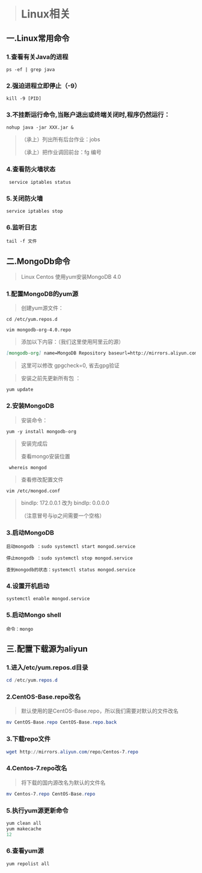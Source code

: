 > # **Linux相关**

## 一.**Linux常用命令**

### 1.查看有关Java的进程

```shell
ps -ef | grep java
```

### 2.强迫进程立即停止（-9）

```shell
kill -9 [PID]
```

### 3.不挂断运行命令,当账户退出或终端关闭时,程序仍然运行：

```shell
nohup java -jar XXX.jar &
```

> （承上）列出所有后台作业：jobs
>
> （承上）把作业调回前台：fg 编号
>

### 4.查看防火墙状态

```shell
 service iptables status
```

### 5.关闭防火墙 

```shell
service iptables stop
```

### 6.监听日志

```shell
tail -f 文件
```

## 二.MongoDb命令

> Linux Centos 使用yum安装MongoDB 4.0
>

### **1.配置MongoDB的yum源**

> 创建yum源文件：
>

```shell
cd /etc/yum.repos.d 

vim mongodb-org-4.0.repo 
```

> 添加以下内容：（我们这里使用阿里云的源）
>

```markdown
[mongodb-org] name=MongoDB Repository baseurl=http://mirrors.aliyun.com/mongodb/yum/redhat/7Server/mongodb-org/4.0/x86_64/ gpgcheck=0 enabled=1
```

> 这里可以修改 gpgcheck=0, 省去gpg验证
>

> 安装之前先更新所有包 ：
>

```shell
yum update
```

### **2.安装MongoDB**

> 安装命令：
>

```shell
yum -y install mongodb-org
```

> 安装完成后
>
> 查看mongo安装位置

```shell
 whereis mongod
```

> 查看修改配置文件  

```shell
vim /etc/mongod.conf
```

>  bindIp: 172.0.0.1 改为 bindIp: 0.0.0.0
>
> （注意冒号与ip之间需要一个空格）
>

### **3.启动MongoDB** 

```shell
启动mongodb ：sudo systemctl start mongod.service

停止mongodb ：sudo systemctl stop mongod.service

查到mongodb的状态：systemctl status mongod.service
```

### **4.设置开机启动**

```shell
systemctl enable mongod.service
```

### **5.启动Mongo shell**

```shell
命令：mongo 
```

## 三.配置下载源为aliyun

### 1.进入/etc/yum.repos.d目录

```powershell
cd /etc/yum.repos.d
```

### 2.CentOS-Base.repo改名

> 默认使用的是CentOS-Base.repo，所以我们需要对默认的文件改名

```powershell
mv CentOS-Base.repo CentOS-Base.repo.back
```

### 3.下载repo文件

```powershell
wget http://mirrors.aliyun.com/repo/Centos-7.repo
```

### 4.Centos-7.repo改名

> 将下载的国内源改名为默认的文件名

```powershell
mv Centos-7.repo CentOS-Base.repo
```

### 5.执行yum源更新命令

```powershell
yum clean all 
yum makecache 
12
```

### 6.查看yum源

```powershell
yum repolist all
```



